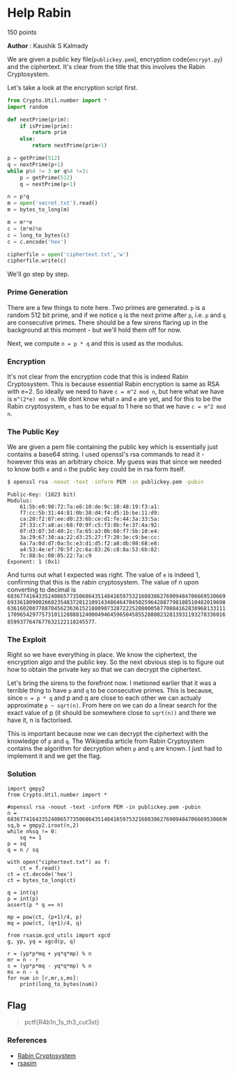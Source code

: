 
# Help Rabin
150 points

**Author** : Kaushik S Kalmady

We are given a public key file(`publickey.pem`), encryption code(`encrypt.py`) and the ciphertext. It's clear from the title that this involves the Rabin Cryptosystem.

Let's take a look at the encryption script first.
```python
from Crypto.Util.number import *
import random

def nextPrime(prim):
    if isPrime(prim):
        return prim
    else:
        return nextPrime(prim+1)

p = getPrime(512)
q = nextPrime(p+1)
while p%4 != 3 or q%4 !=3:
    p = getPrime(512)
    q = nextPrime(p+1)

n = p*q
m = open('secret.txt').read()
m = bytes_to_long(m)

m = m**e
c = (m*m)%n
c = long_to_bytes(c)
c = c.encode('hex')

cipherfile = open('ciphertext.txt','w')
cipherfile.write(c)
```

We'll go step by step.

### Prime Generation
There are a few things to note here. Two primes are generated. `p` is a random 512 bit prime, and if we notice `q` is the next prime after `p`, i.e. `p` and `q` are consecutive primes. There should be a few sirens flaring up in the background at this moment - but we'll hold them off for now.

Next, we compute `n = p * q` and this is used as the modulus.

### Encryption
It's not clear from the encryption code that this is indeed Rabin Cryptosystem. This is because essential Rabin encryption is same as RSA with e=2. So ideally we need to have `c = m^2 mod n`, but here what we have is `m^(2*e) mod n`. We dont know what `n` and `e` are yet, and for this to be the Rabin cryptosystem, `e` has to be equal to 1 here so that we have `c = m^2 mod n`.

### The Public Key
We are given a pem file containing the public key which is essentially just contains a base64 string. I used openssl's rsa commands to read it  - however this was an arbitrary choice. My guess was that since we needed to know both `e` and `n` the public key could be in rsa form itself.
```bash
$ openssl rsa -noout -text -inform PEM -in publickey.pem -pubin
```
```
Public-Key: (1023 bit)
Modulus:
    61:5b:e0:98:72:7a:e6:10:de:9c:10:48:19:f3:a1:
    f7:cc:5b:31:44:81:0b:38:d4:f4:d5:1b:be:11:d9:
    ca:20:f2:87:ee:d0:23:6b:ce:d1:fe:44:3a:33:5a:
    2f:33:c7:a8:ac:68:f0:9f:c5:f3:8b:fe:37:4a:92:
    07:d3:07:3d:40:2c:7a:65:a3:0b:60:f7:5b:10:e4:
    3a:29:67:30:aa:22:d3:25:27:f7:20:3e:c9:be:cc:
    6a:7a:0d:d7:0a:5c:e3:d1:d5:f2:a8:db:98:68:e8:
    a4:53:4e:ef:70:5f:2c:6a:83:26:c8:8a:53:6b:82:
    7c:88:bc:00:05:22:7a:c9
Exponent: 1 (0x1)
```

And turns out what I expected was right. The value of `e` is indeed 1, confirming that this is the rabin cryptosystem. The value of n upon converting to decimal is `68367741643352408657735068643514841659753216083862769094847066695306696933618090026602354837201210914348646470450259642887798188510482019698636160200778870456236361521880907328722252080005877088416283896813311117096542977573101128888124000494645965045855288082328139311932783360168599377647677632122110245577`.

### The Exploit
Right so we have everything in place. We know the ciphertext, the encryption algo and the public key. So the next obvious step is to figure out how to obtain the private key so that we can decrypt the ciphertext.

Let's bring the sirens to the forefront now. I metioned earlier that it was a terrible thing to have `p` and `q` to be consecutive primes. This is because, since `n = p * q` and p and q are close to each other we can actualy approximate `p ~ sqrt(n)`. From here on we can do a linear search for the exact value of p (it should be somewhere close to `sqrt(n))` and there we have it, n is factorised. 

This is important because now we can decrypt the ciphertext with the knowledge of `p` and `q`. The Wikipedia article from Rabin Cryptoystem contains the algorithm for decryption when `p` and `q` are known. I just had to implement it and we get the flag.

### Solution
```
import gmpy2
from Crypto.Util.number import *

#openssl rsa -noout -text -inform PEM -in publickey.pem -pubin
n = 68367741643352408657735068643514841659753216083862769094847066695306696933618090026602354837201210914348646470450259642887798188510482019698636160200778870456236361521880907328722252080005877088416283896813311117096542977573101128888124000494645965045855288082328139311932783360168599377647677632122110245577
sq,b = gmpy2.iroot(n,2)
while n%sq != 0:
    sq += 1
p = sq
q = n / sq

with open("ciphertext.txt") as f:
    ct = f.read()
ct = ct.decode('hex')
ct = bytes_to_long(ct)

q = int(q)
p = int(p)
assert(p * q == n)

mp = pow(ct, (p+1)/4, p)
mq = pow(ct, (q+1)/4, q)

from rsasim.gcd_utils import xgcd
g, yp, yq = xgcd(p, q)

r = (yp*p*mq + yq*q*mp) % n
mr = n - r
s = (yp*p*mq - yq*q*mp) % n
ms = n - s
for num in [r,mr,s,ms]:
    print(long_to_bytes(num))
```

## Flag
> pctf{R4b1n_1s_th3_cut3st}

### References
  - [Rabin Cryptosystem](https://en.wikipedia.org/wiki/Rabin_cryptosystem)
  - [rsasim](https://github.com/kaushiksk/rsasim)
